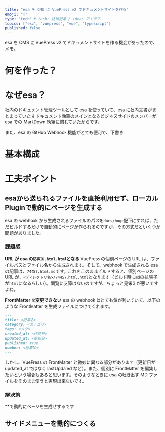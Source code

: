 ```yaml
---
title: "esa を CMS に VuePress v2 でドキュメントサイトを作る"
emoji: "🐥"
type: "tech" # tech: 技術記事 / idea: アイデア
topics: ["esa", "vuepress", "vue", "typescript"]
published: false
---
```


esa を CMS に VuePress v2 でドキュメントサイトを作る機会があったので、メモ。

# 何を作った？

# なぜesa？

社内のドキュメント管理ツールとして esa を使っていて、esa に社内文書がまとまっていた & ドキュメント執筆のメインとなるビジネスサイドのメンバーが esa での MarkDown 執筆に慣れていたからです。

また、esa の GitHub Webhook 機能がとても便利で、下書き

# 基本構成

# 工夫ポイント

## esaから送られるファイルを直接利用せず、ローカルPluginで動的にページを生成する

esa の webhook から生成されるファイルのパスを`docs/hoge`配下にすれば、ただビルドするだけで自動的にページが作られるのですが、その方式だといくつか問題がありました。

### 課題感

**URL が esa の`記事ID.html.html`となる**
VuePress の個別ページの URL は、ファイルパスとファイル名から生成されます。そして、webhook で生成される esa の記事は、`74457.html.md`です。これをこのままビルドすると、個別ページの URL が、`<ディレクトリ名>/74457.html.html`となります（ビルド時に`md`の拡張子が`html`になるらしい）。閲覧に支障はないのですが、ちょっと見栄えが悪いですよね。

**FrontMatter を変更できない**
esa の webhook はとても気が利いていて、以下のような FrontMatter を生成ファイルにつけてくれます。


```md
---
title: <記事名>
category: <カテゴリ>
tags: <タグ>
created_at: <作成日>
updated_at: <更新日>
published: true
number: <記事ID>
---
```

しかし、VuePress の FrontMatter と微妙に異なる部分があります（更新日が updated_at ではなく lastUpdated など）。また、個別に FrontMatter を編集したいという場合もあると思います。そのようなときに esa の吐き出す MD ファイルをそのまま使うと実現出来ないです。

### 解決策

**で動的にページを生成せするです





## サイドメニューを動的につくる
